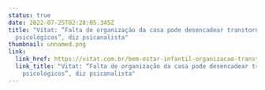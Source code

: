 ```yaml
---
status: true
date: 2022-07-25T02:28:05.345Z
title: "Vitat: “Falta de organização da casa pode desencadear transtornos
  psicológicos”, diz psicanalista"
thumbnail: unnamed.png
link:
  link_href: https://vitat.com.br/bem-estar-infantil-organizacao-transtornos-psicologicos/
  link_title: "Vitat: “Falta de organização da casa pode desencadear transtornos
    psicológicos”, diz psicanalista"
---
```

